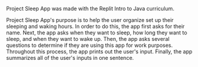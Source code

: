 Project Sleep App was made with the Replit Intro to Java curriculum.

Project Sleep App's purpose is to help the user organize set up their sleeping and waking hours. In order to do this, the app first asks for their name. Next, the app asks when they want to sleep, how long they want to sleep, and when they want to wake up. Then, the app asks several questions to determine if they are using this app for work purposes. Throughout this process, the app prints out the user's input. Finally, the app summarizes all of the user's inputs in one sentence. 
